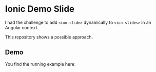 # Ionic Demo Slide

I had the challenge to add `<ion-slide>` dynamically to `<ion-slides>` in an Angular context.

This repository shows a possible approach.

## Demo

You find the running example here: 
